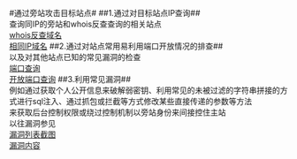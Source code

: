 
#通过旁站攻击目标站点#
##1.通过对目标站点IP查询##
</br>查询同IP的旁站和whois反查查询的相关站点
</br>[whois反查域名](https://github.com/mysomeonelikeyou/ns/blob/patch-1/2015-2/lmy-wxw-wxt/whois%E5%8F%8D%E6%9F%A5%E5%9F%9F%E5%90%8D.png)
</br>[相同IP域名](https://github.com/mysomeonelikeyou/ns/blob/patch-1/2015-2/lmy-wxw-wxt/%E5%90%8CIP%E5%9F%9F%E5%90%8D.png)
##2.通过对站点常用易利用端口开放情况的排查##
</br>以及对其他站点已知的常见漏洞的检查
</br>[端口查询](https://github.com/mysomeonelikeyou/ns/blob/patch-1/2015-2/lmy-wxw-wxt/%E7%AB%AF%E5%8F%A3%E6%9F%A5%E8%AF%A2.png)
</br>[开放端口查询](https://github.com/mysomeonelikeyou/ns/blob/patch-1/2015-2/lmy-wxw-wxt/%E5%BC%80%E6%94%BE%E7%AB%AF%E5%8F%A3%E6%9F%A5%E8%AF%A2.png)
##3.利用常见漏洞##
</br>例如通过获取个人公开信息来破解弱密钥、利用常见的未被过滤的字符串拼接的方式进行sql注入、通过抓包或拦截等方式修改某些直接传递的参数等方法
</br>来获取后台控制权限或绕过控制机制以旁站身份来间接控住主站
</br>以往漏洞参见
</br>[漏洞列表截图](https://github.com/mysomeonelikeyou/ns/blob/patch-1/2015-2/lmy-wxw-wxt/%E6%BC%8F%E6%B4%9E%E5%88%97%E8%A1%A8%E6%88%AA%E5%9B%BE.png)
</br>[漏洞内容](https://github.com/mysomeonelikeyou/ns/blob/patch-1/2015-2/lmy-wxw-wxt/%E6%BC%8F%E6%B4%9E%E5%88%97%E8%A1%A8.md)
